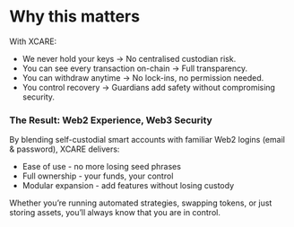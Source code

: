 # Why this matters

With XCARE:

* We never hold your keys → No centralised custodian risk.
* You can see every transaction on-chain → Full transparency.
* You can withdraw anytime → No lock-ins, no permission needed.
* You control recovery → Guardians add safety without compromising security.

### The Result: Web2 Experience, Web3 Security

By blending self-custodial smart accounts with familiar Web2 logins (email & password), XCARE delivers:

* Ease of use - no more losing seed phrases
* Full ownership - your funds, your control
* Modular expansion - add features without losing custody

Whether you’re running automated strategies, swapping tokens, or just storing assets, you’ll always know that you are in control.

